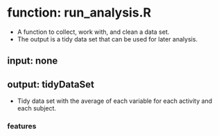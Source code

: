 # function: run_analysis.R

* A function to collect, work with, and clean a data set. 
* The output is a tidy data set that can be used for later analysis.

## input: none

## output: tidyDataSet

* Tidy data set with the average of each variable for each activity and each subject. 

### features
